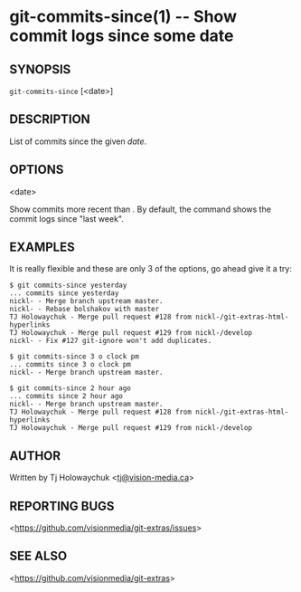 git-commits-since(1) -- Show commit logs since some date
========================================================

## SYNOPSIS

`git-commits-since` [&lt;date&gt;]

## DESCRIPTION

  List of commits since the given _date_.

## OPTIONS

  &lt;date&gt;

  Show commits more recent than <date>. By default, the command shows the commit logs since "last week".

## EXAMPLES

  It is really flexible and these are only 3 of the options, go ahead give it a try:

    $ git commits-since yesterday
    ... commits since yesterday
    nickl- - Merge branch upstream master.
    nickl- - Rebase bolshakov with master
    TJ Holowaychuk - Merge pull request #128 from nickl-/git-extras-html-hyperlinks
    TJ Holowaychuk - Merge pull request #129 from nickl-/develop
    nickl- - Fix #127 git-ignore won't add duplicates.

    $ git commits-since 3 o clock pm
    ... commits since 3 o clock pm
    nickl- - Merge branch upstream master.

    $ git commits-since 2 hour ago
    ... commits since 2 hour ago
    nickl- - Merge branch upstream master.
    TJ Holowaychuk - Merge pull request #128 from nickl-/git-extras-html-hyperlinks
    TJ Holowaychuk - Merge pull request #129 from nickl-/develop


## AUTHOR

Written by Tj Holowaychuk &lt;<tj@vision-media.ca>&gt;

## REPORTING BUGS

&lt;<https://github.com/visionmedia/git-extras/issues>&gt;

## SEE ALSO

&lt;<https://github.com/visionmedia/git-extras>&gt;
